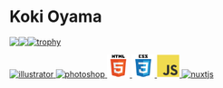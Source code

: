 # Koki Oyama
  <img align="left" src="https://github-readme-stats.vercel.app/api?username=Ajaku4505&count_private=true&show_icons=true" />
  <img align="left" src="https://github-readme-stats.vercel.app/api/top-langs/?username=Ajaku4505" />

[![trophy](https://github-profile-trophy.vercel.app/?username=Ajaku4505&theme=onedark&column=7
)](https://github.com/ryo-ma/github-profile-trophy)

<p align="left">
  <a href="https://www.adobe.com/in/products/illustrator.html" target="_blank"> 
    <img src="https://cdn.jsdelivr.net/gh/devicons/devicon/icons/illustrator/illustrator-line.svg" alt="illustrator" width="40" height="40"/> 
  </a> 
  <a href="https://www.photoshop.com/en" target="_blank"> 
    <img src="https://cdn.jsdelivr.net/gh/devicons/devicon/icons/photoshop/photoshop-line.svg" alt="photoshop" width="40" height="40"/> 
  </a> 
  <a href="https://www.w3.org/html/" target="_blank"> 
    <img src="https://raw.githubusercontent.com/devicons/devicon/master/icons/html5/html5-original-wordmark.svg" alt="html5" width="40" height="40"/>
  </a> 
  <a href="https://www.w3schools.com/css/" target="_blank"> 
    <img src="https://raw.githubusercontent.com/devicons/devicon/master/icons/css3/css3-original-wordmark.svg" alt="css3" width="40" height="40"/> 
  </a> 
  <a href="https://developer.mozilla.org/en-US/docs/Web/JavaScript" target="_blank"> 
    <img src="https://raw.githubusercontent.com/devicons/devicon/master/icons/javascript/javascript-original.svg" alt="javascript" width="40" height="40"/> 
  </a> 
  <a href="https://nuxtjs.org/" target="_blank"> 
    <img src="https://cdn.jsdelivr.net/gh/devicons/devicon/icons/nuxtjs/nuxtjs-original.svg" alt="nuxtjs" width="40" height="40"/> 
  </a> 
</p>

<!--
**Ajaku4505/Ajaku4505** is a ✨ _special_ ✨ repository because its `README.md` (this file) appears on your GitHub profile.

Here are some ideas to get you started:

- 🔭 I’m currently working on ...
- 🌱 I’m currently learning ...
- 👯 I’m looking to collaborate on ...
- 🤔 I’m looking for help with ...
- 💬 Ask me about ...
- 📫 How to reach me: ...
- 😄 Pronouns: ...
- ⚡ Fun fact: ...
-->
